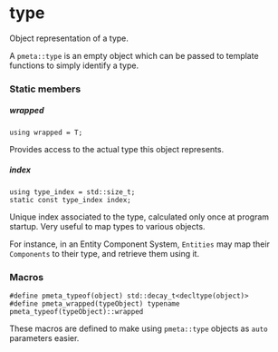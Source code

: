 # type

Object representation of a type.

A `pmeta::type` is an empty object which can be passed to template functions to simply identify a type.

### Static members

##### wrapped
```
using wrapped = T;
```
Provides access to the actual type this object represents.

##### index
```
using type_index = std::size_t;
static const type_index index;
```
Unique index associated to the type, calculated only once at program startup. Very useful to map types to various objects.

For instance, in an Entity Component System, `Entities` may map their `Components` to their type, and retrieve them using it.

### Macros

```
#define pmeta_typeof(object) std::decay_t<decltype(object)>
#define pmeta_wrapped(typeObject) typename pmeta_typeof(typeObject)::wrapped
```
These macros are defined to make using `pmeta::type` objects as `auto` parameters easier.


